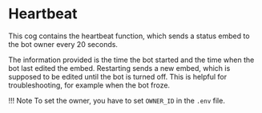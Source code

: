 # Heartbeat

This cog contains the heartbeat function, which sends a status embed to the bot owner every 20 seconds.

The information provided is the time the bot started and the time when the bot last edited the embed. Restarting sends a new embed, which is supposed to be edited until the bot is turned off. This is helpful for troubleshooting, for example when the bot froze.

!!! Note
     To set the owner, you have to set `OWNER_ID` in the `.env` file.
